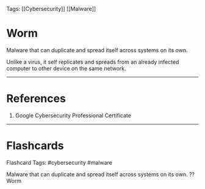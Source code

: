 Tags: [[Cybersecurity]] [[Malware]]
# Worm

Malware that can duplicate and spread itself across systems on its own.

Unlike a virus, it self replicates and spreads from an already infected computer to other device on the same network.

---
# References

1. Google Cybersecurity Professional Certificate

---
# Flashcards

Flashcard Tags: #cybersecurity #malware 

Malware that can duplicate and spread itself across systems on its own.
??
Worm
<!--SR:!2024-05-15,16,290!2024-05-10,11,270-->